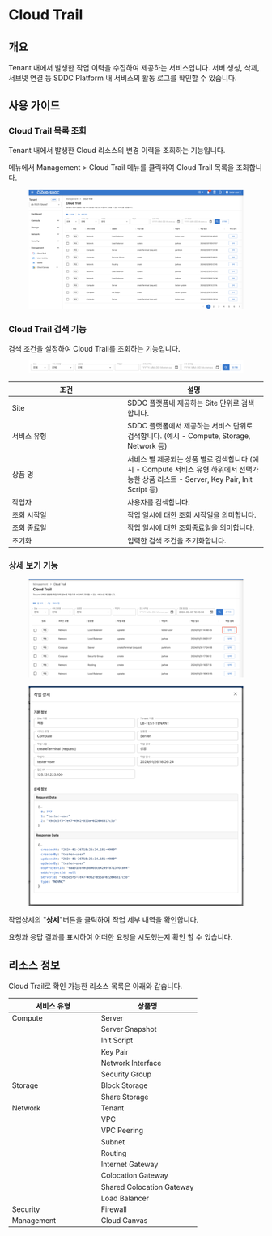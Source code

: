 # Cloud Trail

## 개요

&#x20;Tenant 내에서 발생한 작업 이력을 수집하여 제공하는 서비스입니다. 서버 생성, 삭제, 서브넷 연결 등 SDDC Platform 내 서비스의 활동 로그를 확인할 수 있습니다.





## 사용 가이드

### Cloud Trail 목록 조회

Tenant 내에서 발생한 Cloud 리소스의 변경 이력을 조회하는 기능입니다.

메뉴에서 Management > Cloud Trail 메뉴를 클릭하여 Cloud Trail 목록을 조회합니다.

<figure><img src="../.gitbook/assets/image (608).png" alt=""><figcaption></figcaption></figure>

### Cloud Trail 검색 기능

검색 조건을 설정하여 Cloud Trail를 조회하는 기능입니다.

<figure><img src="../.gitbook/assets/image (609).png" alt=""><figcaption></figcaption></figure>

<table><thead><tr><th width="214">조건</th><th>설명</th></tr></thead><tbody><tr><td>Site</td><td>SDDC 플랫폼내 제공하는 Site 단위로 검색합니다.</td></tr><tr><td>서비스 유형</td><td>SDDC 플랫폼에서 제공하는 서비스 단위로 검색합니다. (예시 - Compute, Storage, Network 등)</td></tr><tr><td>상품 명</td><td>서비스 별 제공되는 상품 별로 검색합니다 (예시 - Compute 서비스 유형 하위에서 선택가능한 상품 리스트 - Server, Key Pair, Init Script 등)</td></tr><tr><td>작업자</td><td>사용자를 검색합니다.</td></tr><tr><td>조회 시작일</td><td>작업 일시에 대한 조회 시작일을 의미합니다.</td></tr><tr><td>조회 종료일</td><td>작업 일시에 대한 조회종료일을 의미합니다.</td></tr><tr><td>초기화</td><td>입력한 검색 조건을 초기화합니다.</td></tr></tbody></table>



### 상세 보기 기능

<figure><img src="../.gitbook/assets/image (610).png" alt=""><figcaption></figcaption></figure>

<figure><img src="../.gitbook/assets/image (611).png" alt=""><figcaption></figcaption></figure>

작업상세의 "**상세**"버튼을 클릭하여 작업 세부 내역을 확인합니다.&#x20;

요청과 응답 결과를 표시하여 어떠한 요청을 시도했는지 확인 할 수 있습니다.







## 리소스 정보

Cloud Trail로 확인 가능한 리소스 목록은 아래와 같습니다.

<table><thead><tr><th width="162">서비스 유형</th><th>상품명</th></tr></thead><tbody><tr><td>Compute</td><td>Server</td></tr><tr><td></td><td>Server Snapshot</td></tr><tr><td></td><td>Init Script</td></tr><tr><td></td><td>Key Pair</td></tr><tr><td></td><td>Network Interface</td></tr><tr><td></td><td>Security Group</td></tr><tr><td>Storage</td><td>Block Storage</td></tr><tr><td></td><td>Share Storage</td></tr><tr><td>Network</td><td>Tenant</td></tr><tr><td></td><td>VPC</td></tr><tr><td></td><td>VPC Peering</td></tr><tr><td></td><td>Subnet</td></tr><tr><td></td><td>Routing</td></tr><tr><td></td><td>Internet Gateway</td></tr><tr><td></td><td>Colocation Gateway</td></tr><tr><td></td><td>Shared Colocation Gateway</td></tr><tr><td></td><td>Load Balancer</td></tr><tr><td>Security</td><td>Firewall</td></tr><tr><td>Management</td><td>Cloud Canvas</td></tr></tbody></table>

